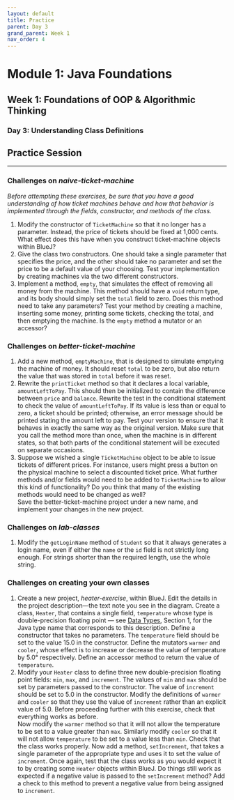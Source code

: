 ```yaml
---
layout: default
title: Practice
parent: Day 3
grand_parent: Week 1
nav_order: 4
---
```


# Module 1: Java Foundations

## Week 1: Foundations of OOP & Algorithmic Thinking

### Day 3: Understanding Class Definitions

## Practice Session

---

### Challenges on _naive-ticket-machine_

_Before attempting these exercises, be sure that you have a good understanding of how ticket machines behave and how that behavior is implemented through the fields, constructor, and methods of the class._

1. Modify the constructor of `TicketMachine` so that it no longer has a parameter. Instead, the price of tickets should be fixed at 1,000 cents. What effect does this have when you construct ticket-machine objects within BlueJ?
2. Give the class two constructors. One should take a single parameter that specifies the price, and the other should take no parameter and set the price to be a default value of your choosing. Test your implementation by creating machines via the two different constructors.
3. Implement a method, `empty`, that simulates the effect of removing all money from the machine. This method should have a `void` return type, and its body should simply set the `total` field to zero. Does this method need to take any parameters? Test your method by creating a machine, inserting some money, printing some tickets, checking the total, and then emptying the machine. Is the `empty` method a mutator or an accessor?

### Challenges on _better-ticket-machine_

1. Add a new method, `emptyMachine`, that is designed to simulate emptying the machine of money. It should reset `total` to be zero, but also return the value that was stored in `total` before it was reset.
2. Rewrite the `printTicket` method so that it declares a local variable, `amountLeftToPay`. This should then be initialized to contain the difference between `price` and `balance`. Rewrite the test in the conditional statement to check the value of `amountLeftToPay`. If its value is less than or equal to zero, a ticket should be printed; otherwise, an error message should be printed stating the amount left to pay. Test your version to ensure that it behaves in exactly the same way as the original version. Make sure that you call the method more than once, when the machine is in different states, so that both parts of the conditional statement will be executed on separate occasions.
3. Suppose we wished a single `TicketMachine` object to be able to issue tickets of different prices. For instance, users might press a button on the physical machine to select a discounted ticket price. What further methods and/or fields would need to be added to `TicketMachine` to allow this kind of functionality? Do you think that many of the existing methods would need to be changed as well?  
   Save the better-ticket-machine project under a new name, and implement your changes in the new project.

### Challenges on _lab-classes_

1. Modify the `getLoginName` method of `Student` so that it always generates a login name, even if either the `name` or the `id` field is not strictly long enough. For strings shorter than the required length, use the whole string.

### Challenges on creating your own classes

1. Create a new project, _heater-exercise_, within BlueJ. Edit the details in the project description—the text note you see in the diagram. Create a class, `Heater`, that contains a single field, `temperature` whose type is double-precision floating point — see [Data Types](../../cheatsheets/datatypes.md), Section 1, for the Java type name that corresponds to this description. Define a constructor that takes no parameters. The `temperature` field should be set to the value 15.0 in the constructor. Define the mutators `warmer` and `cooler`, whose effect is to increase or decrease the value of temperature by 5.0° respectively. Define an accessor method to return the value of `temperature`.
2. Modify your `Heater` class to define three new double-precision floating point fields: `min`, `max`, and `increment`. The values of `min` and `max` should be set by parameters passed to the constructor. The value of `increment` should be set to 5.0 in the constructor. Modify the definitions of `warmer` and `cooler` so that they use the value of `increment` rather than an explicit value of 5.0. Before proceeding further with this exercise, check that everything works as before.  
   Now modify the `warmer` method so that it will not allow the temperature to be set to a value greater than `max`. Similarly modify `cooler` so that it will not allow `temperature` to be set to a value less than `min`. Check that the class works properly. Now add a method, `setIncrement`, that takes a single parameter of the appropriate type and uses it to set the value of `increment`. Once again, test that the class works as you would expect it to by creating some `Heater` objects within BlueJ. Do things still work as expected if a negative value is passed to the `setIncrement` method? Add a check to this method to prevent a negative value from being assigned to `increment`.

